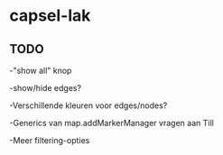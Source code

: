 capsel-lak
==========

TODO
---------
-"show all" knop

-show/hide edges?

-Verschillende kleuren voor edges/nodes?

-Generics van map.addMarkerManager vragen aan Till

-Meer filtering-opties
